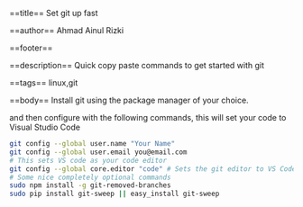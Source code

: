 ==title==
Set git up fast

==author==
Ahmad Ainul Rizki

==footer==


==description==
Quick copy paste commands to get started with git

==tags==
linux,git

==body==
Install git using the package manager of your choice.

and then configure with the following commands, this will set your code to Visual Studio Code

```bash
git config --global user.name "Your Name"
git config --global user.email you@email.com
# This sets VS code as your code editor
git config --global core.editor "code" # Sets the git editor to VS Code
# Some nice completely optional commands
sudo npm install -g git-removed-branches
sudo pip install git-sweep || easy_install git-sweep
```
